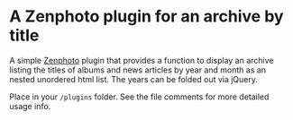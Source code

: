 A Zenphoto plugin for an archive by title
===============================================================
A simple [Zenphoto](http://www.zenphoto.org) plugin that provides a function to display an archive listing the titles of albums and news articles by year and month as an nested unordered html list. The years can be folded out via jQuery.

Place in your `/plugins` folder. See the file comments for more detailed usage info.
